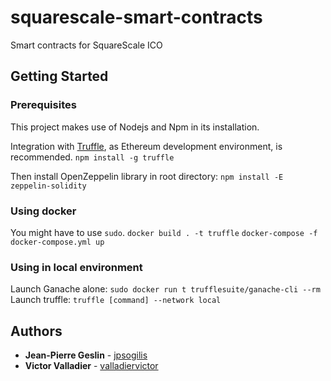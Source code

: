 # squarescale-smart-contracts
Smart contracts for SquareScale ICO

## Getting Started

### Prerequisites
This project makes use of Nodejs and Npm in its installation.

Integration with [Truffle](https://github.com/ConsenSys/truffle), as Ethereum development environment, is recommended.
`npm install -g truffle`

Then install OpenZeppelin library in root directory:
`npm install -E zeppelin-solidity`

### Using docker
You might have to use `sudo`.
`docker build . -t truffle`
`docker-compose -f docker-compose.yml up`

### Using in local environment
Launch Ganache alone:
`sudo docker run t trufflesuite/ganache-cli --rm`
Launch truffle:
`truffle [command] --network local`

## Authors
* **Jean-Pierre Geslin** - [jpsogilis](https://github.com/jpsogilis)
* **Victor Valladier** - [valladiervictor](https://github.com/valladiervictor)
